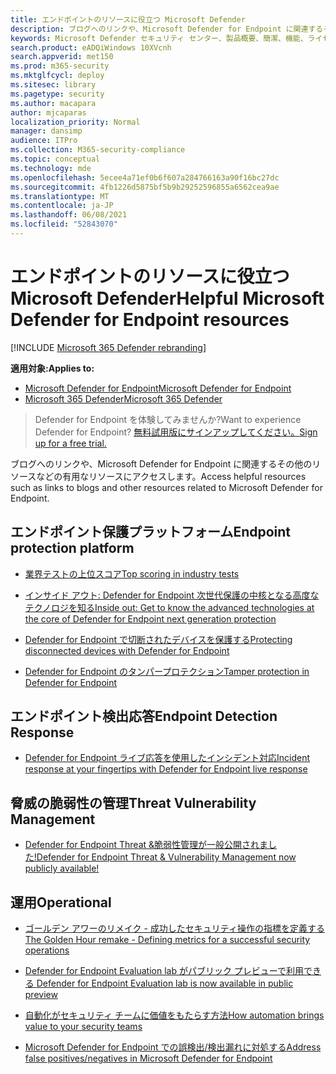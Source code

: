 ```yaml
---
title: エンドポイントのリソースに役立つ Microsoft Defender
description: ブログへのリンクや、Microsoft Defender for Endpoint に関連するその他のリソースなどの有用なリソースにアクセスする
keywords: Microsoft Defender セキュリティ センター、製品概要、簡潔、機能、ライセンス
search.product: eADQiWindows 10XVcnh
search.appverid: met150
ms.prod: m365-security
ms.mktglfcycl: deploy
ms.sitesec: library
ms.pagetype: security
ms.author: macapara
author: mjcaparas
localization_priority: Normal
manager: dansimp
audience: ITPro
ms.collection: M365-security-compliance
ms.topic: conceptual
ms.technology: mde
ms.openlocfilehash: 5ecee4a71ef0b6f607a284766163a90f16bc27dc
ms.sourcegitcommit: 4fb1226d5875bf5b9b29252596855a6562cea9ae
ms.translationtype: MT
ms.contentlocale: ja-JP
ms.lasthandoff: 06/08/2021
ms.locfileid: "52843070"
---
```

# <a name="helpful-microsoft-defender-for-endpoint-resources"></a><span data-ttu-id="52de3-104">エンドポイントのリソースに役立つ Microsoft Defender</span><span class="sxs-lookup"><span data-stu-id="52de3-104">Helpful Microsoft Defender for Endpoint resources</span></span>

[!INCLUDE [Microsoft 365 Defender rebranding](../../includes/microsoft-defender.md)]


<span data-ttu-id="52de3-105">**適用対象:**</span><span class="sxs-lookup"><span data-stu-id="52de3-105">**Applies to:**</span></span>
- [<span data-ttu-id="52de3-106">Microsoft Defender for Endpoint</span><span class="sxs-lookup"><span data-stu-id="52de3-106">Microsoft Defender for Endpoint</span></span>](https://go.microsoft.com/fwlink/p/?linkid=2154037)
- [<span data-ttu-id="52de3-107">Microsoft 365 Defender</span><span class="sxs-lookup"><span data-stu-id="52de3-107">Microsoft 365 Defender</span></span>](https://go.microsoft.com/fwlink/?linkid=2118804)

> <span data-ttu-id="52de3-108">Defender for Endpoint を体験してみませんか?</span><span class="sxs-lookup"><span data-stu-id="52de3-108">Want to experience Defender for Endpoint?</span></span> [<span data-ttu-id="52de3-109">無料試用版にサインアップしてください。</span><span class="sxs-lookup"><span data-stu-id="52de3-109">Sign up for a free trial.</span></span>](https://www.microsoft.com/microsoft-365/windows/microsoft-defender-atp?ocid=docs-wdatp-exposedapis-abovefoldlink) 

<span data-ttu-id="52de3-110">ブログへのリンクや、Microsoft Defender for Endpoint に関連するその他のリソースなどの有用なリソースにアクセスします。</span><span class="sxs-lookup"><span data-stu-id="52de3-110">Access helpful resources such as links to blogs and other resources related to  Microsoft Defender for Endpoint.</span></span>

## <a name="endpoint-protection-platform"></a><span data-ttu-id="52de3-111">エンドポイント保護プラットフォーム</span><span class="sxs-lookup"><span data-stu-id="52de3-111">Endpoint protection platform</span></span>
- [<span data-ttu-id="52de3-112">業界テストの上位スコア</span><span class="sxs-lookup"><span data-stu-id="52de3-112">Top scoring in industry   tests</span></span>](/windows/security/threat-protection/intelligence/top-scoring-industry-antivirus-tests)

- [<span data-ttu-id="52de3-113">インサイド アウト: Defender for Endpoint 次世代保護の中核となる高度なテクノロジを知る</span><span class="sxs-lookup"><span data-stu-id="52de3-113">Inside out: Get to know the advanced technologies at the core of Defender for Endpoint next generation protection</span></span>](https://www.microsoft.com/security/blog/2019/06/24/inside-out-get-to-know-the-advanced-technologies-at-the-core-of-microsoft-defender-atp-next-generation-protection/)

- [<span data-ttu-id="52de3-114">Defender for Endpoint で切断されたデバイスを保護する</span><span class="sxs-lookup"><span data-stu-id="52de3-114">Protecting disconnected devices with Defender for Endpoint</span></span>](https://techcommunity.microsoft.com/t5/Microsoft-Defender-ATP/Protecting-disconnected-devices-with-Microsoft-Defender-ATP/ba-p/500341)

- [<span data-ttu-id="52de3-115">Defender for Endpoint のタンパープロテクション</span><span class="sxs-lookup"><span data-stu-id="52de3-115">Tamper protection in Defender for Endpoint</span></span>](https://techcommunity.microsoft.com/t5/Microsoft-Defender-ATP/Tamper-protection-in-Microsoft-Defender-ATP/ba-p/389571)

## <a name="endpoint-detection-response"></a><span data-ttu-id="52de3-116">エンドポイント検出応答</span><span class="sxs-lookup"><span data-stu-id="52de3-116">Endpoint Detection Response</span></span>

- [<span data-ttu-id="52de3-117">Defender for Endpoint ライブ応答を使用したインシデント対応</span><span class="sxs-lookup"><span data-stu-id="52de3-117">Incident response at your fingertips with Defender for Endpoint live response</span></span>](https://techcommunity.microsoft.com/t5/Microsoft-Defender-ATP/Incident-response-at-your-fingertips-with-Microsoft-Defender-ATP/ba-p/614894)

## <a name="threat-vulnerability-management"></a><span data-ttu-id="52de3-118">脅威の脆弱性の管理</span><span class="sxs-lookup"><span data-stu-id="52de3-118">Threat Vulnerability Management</span></span>

- [<span data-ttu-id="52de3-119">Defender for Endpoint Threat &脆弱性管理が一般公開されました!</span><span class="sxs-lookup"><span data-stu-id="52de3-119">Defender for Endpoint Threat & Vulnerability Management now publicly   available!</span></span>](https://techcommunity.microsoft.com/t5/Microsoft-Defender-ATP/MDATP-Threat-amp-Vulnerability-Management-now-publicly-available/ba-p/460977)

## <a name="operational"></a><span data-ttu-id="52de3-120">運用</span><span class="sxs-lookup"><span data-stu-id="52de3-120">Operational</span></span>

- [<span data-ttu-id="52de3-121">ゴールデン アワーのリメイク - 成功したセキュリティ操作の指標を定義する</span><span class="sxs-lookup"><span data-stu-id="52de3-121">The Golden Hour remake - Defining metrics for a successful security   operations</span></span>](https://techcommunity.microsoft.com/t5/Microsoft-Defender-ATP/The-Golden-Hour-remake-Defining-metrics-for-a-successful/ba-p/782014)

- [<span data-ttu-id="52de3-122">Defender for Endpoint Evaluation lab がパブリック プレビューで利用できる   </span><span class="sxs-lookup"><span data-stu-id="52de3-122">Defender for Endpoint Evaluation lab is now available in public preview   </span></span>](https://techcommunity.microsoft.com/t5/Microsoft-Defender-ATP/Microsoft-Defender-ATP-Evaluation-lab-is-now-available-in-public/ba-p/770271)

- [<span data-ttu-id="52de3-123">自動化がセキュリティ チームに価値をもたらす方法</span><span class="sxs-lookup"><span data-stu-id="52de3-123">How automation brings value to your security   teams</span></span>](https://techcommunity.microsoft.com/t5/Microsoft-Defender-ATP/How-automation-brings-value-to-your-security-teams/ba-p/729297)

- [<span data-ttu-id="52de3-124">Microsoft Defender for Endpoint での誤検出/検出漏れに対処する</span><span class="sxs-lookup"><span data-stu-id="52de3-124">Address false positives/negatives in Microsoft Defender for Endpoint</span></span>](defender-endpoint-false-positives-negatives.md)
